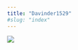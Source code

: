 ```yaml
---
title: "Davinder1529"
#slug: "index"
---
```


[![](/wp-content/2007/11/Davinder1529-225x300.jpg)](/wp-content/2007/11/Davinder1529.jpg)